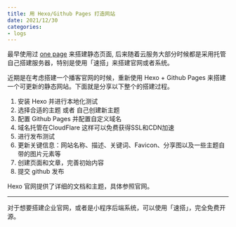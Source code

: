 ```yaml
---
title: 用 Hexo/Github Pages 打造网站
date: 2021/12/30
categories: 
- logs
---
```

最早使用过 [one page](https://github.com/daocatt/onepage) 来搭建静态页面, 后来随着云服务大部分时候都是采用托管自己搭建服务器，特别是使用「速搭」来搭建官网或者系统。

近期是在考虑搭建一个播客官网的时候，重新使用 Hexo + Github Pages 来搭建一个可更新的静态网站。下面就是分享以下整个的搭建过程。

1. 安装 Hexo 并进行本地化测试
2. 选择合适的主题 或者 自己创建新主题
3. 配置 Github Pages 并配置自定义域名
4. 域名托管在CloudFlare 这样可以免费获得SSL和CDN加速
5. 进行发布测试
6. 更新关键信息：网站名称、描述、关键词、Favicon、分享图以及一些主题自带的图片元素等
7. 创建页面和文章，完善初始内容
8. 提交 github 发布

Hexo 官网提供了详细的文档和主题，具体参照官网。

---

对于想要搭建企业官网，或者是小程序后端系统，可以使用「速搭」，完全免费开源。

